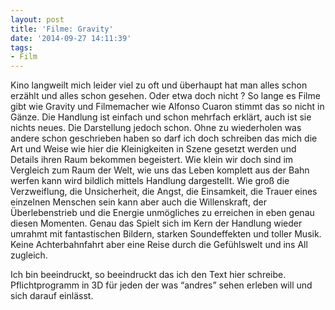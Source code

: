 ```yaml
---
layout: post
title: 'Filme: Gravity'
date: '2014-09-27 14:11:39'
tags:
- Film
---
```


Kino langweilt mich leider viel zu oft und überhaupt hat man alles schon erzählt und alles schon gesehen. Oder etwa doch nicht ? So lange es Filme gibt wie Gravity und Filmemacher wie Alfonso Cuaron stimmt das so nicht in Gänze. Die Handlung ist einfach und schon mehrfach erklärt, auch ist sie nichts neues. Die Darstellung jedoch schon. Ohne zu wiederholen was andere schon geschrieben haben so darf ich doch schreiben das mich die Art und Weise wie hier die Kleinigkeiten in Szene gesetzt werden und Details ihren Raum bekommen begeistert. Wie klein wir doch sind im Vergleich zum Raum der Welt, wie uns das Leben komplett aus der Bahn werfen kann wird bildlich mittels Handlung dargestellt. Wie groß die Verzweiflung, die Unsicherheit, die Angst, die Einsamkeit, die Trauer eines einzelnen Menschen sein kann aber auch die Willenskraft, der Überlebenstrieb und die Energie unmögliches zu erreichen in eben genau diesen Momenten. Genau das Spielt sich im Kern der Handlung wieder umrahmt mit fantastischen Bildern, starken Soundeffekten und toller Musik. Keine Achterbahnfahrt aber eine Reise durch die Gefühlswelt und ins All zugleich.

Ich bin beeindruckt, so beeindruckt das ich den Text hier schreibe. Pflichtprogramm in 3D für jeden der was “andres” sehen erleben will und sich darauf einlässt.